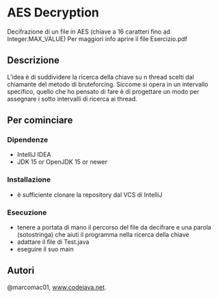 # AES Decryption

Decifrazione di un file in AES (chiave a 16 caratteri fino ad Integer.MAX_VALUE)
Per maggiori info aprire il file Esercizio.pdf

## Descrizione

L’idea è di suddividere la ricerca della chiave su n thread scelti dal chiamante del metodo di bruteforcing. 
Siccome si opera in un intervallo specifico, quello che ho pensato di fare è di progettare un modo per assegnare i sotto intervalli di ricerca ai thread.

## Per cominciare

### Dipendenze

* IntelliJ IDEA
* JDK 15 or OpenJDK 15 or newer

### Installazione

* è sufficiente clonare la repository dal VCS di IntelliJ

### Esecuzione

* tenere a portata di mano il percorso del file da decifrare e una parola (sotostringa) che aiuti il programma nella ricerca della chiave
* adattare il file di Test.java
* eseguire il suo main

## Autori

@marcomac01,
www.codejava.net.
